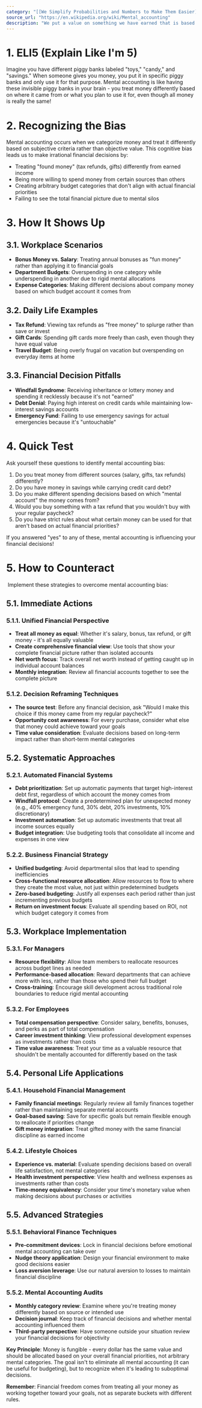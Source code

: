 ```yaml
---
category: "[[We Simplify Probabilities and Numbers to Make Them Easier]]"
source_url: "https://en.wikipedia.org/wiki/Mental_accounting"
description: "We put a value on something we have earned that is based on how we earned it for example did we have to work hard for it?"
---
```


# 1. ELI5 (Explain Like I'm 5)

 Imagine you have different piggy banks labeled "toys," "candy," and "savings." When someone gives you money, you put it in specific piggy banks and only use it for that purpose. Mental accounting is like having these invisible piggy banks in your brain - you treat money differently based on where it came from or what you plan to use it for, even though all money is really the same!

# 2. Recognizing the Bias

Mental accounting occurs when we categorize money and treat it differently based on subjective criteria rather than objective value. This cognitive bias leads us to make irrational financial decisions by:

- Treating "found money" (tax refunds, gifts) differently from earned income
- Being more willing to spend money from certain sources than others
- Creating arbitrary budget categories that don't align with actual financial priorities
- Failing to see the total financial picture due to mental silos

# 3. How It Shows Up

## 3.1. Workplace Scenarios

- **Bonus Money vs. Salary**: Treating annual bonuses as "fun money" rather than applying it to financial goals
- **Department Budgets**: Overspending in one category while underspending in another due to rigid mental allocations
- **Expense Categories**: Making different decisions about company money based on which budget account it comes from

## 3.2. Daily Life Examples

- **Tax Refund**: Viewing tax refunds as "free money" to splurge rather than save or invest
- **Gift Cards**: Spending gift cards more freely than cash, even though they have equal value
- **Travel Budget**: Being overly frugal on vacation but overspending on everyday items at home

## 3.3. Financial Decision Pitfalls

- **Windfall Syndrome**: Receiving inheritance or lottery money and spending it recklessly because it's not "earned"
- **Debt Denial**: Paying high interest on credit cards while maintaining low-interest savings accounts
- **Emergency Fund**: Failing to use emergency savings for actual emergencies because it's "untouchable"

# 4. Quick Test

Ask yourself these questions to identify mental accounting bias:

1. Do you treat money from different sources (salary, gifts, tax refunds) differently?
2. Do you have money in savings while carrying credit card debt?
3. Do you make different spending decisions based on which "mental account" the money comes from?
4. Would you buy something with a tax refund that you wouldn't buy with your regular paycheck?
5. Do you have strict rules about what certain money can be used for that aren't based on actual financial priorities?

If you answered "yes" to any of these, mental accounting is influencing your financial decisions!

# 5. How to Counteract

️ Implement these strategies to overcome mental accounting bias:

## 5.1. **Immediate Actions**

### 5.1.1. **Unified Financial Perspective**

- **Treat all money as equal**: Whether it's salary, bonus, tax refund, or gift money - it's all equally valuable
- **Create comprehensive financial view**: Use tools that show your complete financial picture rather than isolated accounts
- **Net worth focus**: Track overall net worth instead of getting caught up in individual account balances
- **Monthly integration**: Review all financial accounts together to see the complete picture

### 5.1.2. **Decision Reframing Techniques**

- **The source test**: Before any financial decision, ask "Would I make this choice if this money came from my regular paycheck?"
- **Opportunity cost awareness**: For every purchase, consider what else that money could achieve toward your goals
- **Time value consideration**: Evaluate decisions based on long-term impact rather than short-term mental categories

## 5.2. **Systematic Approaches**

### 5.2.1. **Automated Financial Systems**

- **Debt prioritization**: Set up automatic payments that target high-interest debt first, regardless of which account the money comes from
- **Windfall protocol**: Create a predetermined plan for unexpected money (e.g., 40% emergency fund, 30% debt, 20% investments, 10% discretionary)
- **Investment automation**: Set up automatic investments that treat all income sources equally
- **Budget integration**: Use budgeting tools that consolidate all income and expenses in one view

### 5.2.2. **Business Financial Strategy**

- **Unified budgeting**: Avoid departmental silos that lead to spending inefficiencies
- **Cross-functional resource allocation**: Allow resources to flow to where they create the most value, not just within predetermined budgets
- **Zero-based budgeting**: Justify all expenses each period rather than just incrementing previous budgets
- **Return on investment focus**: Evaluate all spending based on ROI, not which budget category it comes from

## 5.3. **Workplace Implementation**

### 5.3.1. **For Managers**

- **Resource flexibility**: Allow team members to reallocate resources across budget lines as needed
- **Performance-based allocation**: Reward departments that can achieve more with less, rather than those who spend their full budget
- **Cross-training**: Encourage skill development across traditional role boundaries to reduce rigid mental accounting

### 5.3.2. **For Employees**

- **Total compensation perspective**: Consider salary, benefits, bonuses, and perks as part of total compensation
- **Career investment thinking**: View professional development expenses as investments rather than costs
- **Time value awareness**: Treat your time as a valuable resource that shouldn't be mentally accounted for differently based on the task

## 5.4. **Personal Life Applications**

### 5.4.1. **Household Financial Management**

- **Family financial meetings**: Regularly review all family finances together rather than maintaining separate mental accounts
- **Goal-based saving**: Save for specific goals but remain flexible enough to reallocate if priorities change
- **Gift money integration**: Treat gifted money with the same financial discipline as earned income

### 5.4.2. **Lifestyle Choices**

- **Experience vs. material**: Evaluate spending decisions based on overall life satisfaction, not mental categories
- **Health investment perspective**: View health and wellness expenses as investments rather than costs
- **Time-money equivalency**: Consider your time's monetary value when making decisions about purchases or activities

## 5.5. **Advanced Strategies**

### 5.5.1. **Behavioral Finance Techniques**

- **Pre-commitment devices**: Lock in financial decisions before emotional mental accounting can take over
- **Nudge theory application**: Design your financial environment to make good decisions easier
- **Loss aversion leverage**: Use our natural aversion to losses to maintain financial discipline

### 5.5.2. **Mental Accounting Audits**

- **Monthly category review**: Examine where you're treating money differently based on source or intended use
- **Decision journal**: Keep track of financial decisions and whether mental accounting influenced them
- **Third-party perspective**: Have someone outside your situation review your financial decisions for objectivity

**Key Principle**: Money is fungible - every dollar has the same value and should be allocated based on your overall financial priorities, not arbitrary mental categories. The goal isn't to eliminate all mental accounting (it can be useful for budgeting), but to recognize when it's leading to suboptimal decisions.

**Remember**: Financial freedom comes from treating all your money as working together toward your goals, not as separate buckets with different rules.